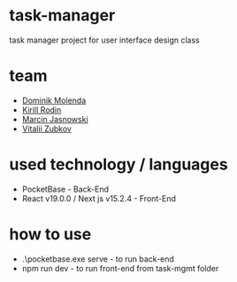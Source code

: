 # task-manager
task manager project for user interface design class

# team
- [Dominik Molenda](https://github.com/dominikmol)
- [Kirill Rodin](https://github.com/Cheater4sT)
- [Marcin Jasnowski](https://github.com/GodNorth)
- [Vitalii Zubkov](https://github.com/Vitalii724)

# used technology / languages
- PocketBase - Back-End
- React v19.0.0 / Next js v15.2.4 - Front-End

# how to use
- .\pocketbase.exe serve - to run back-end
- npm run dev - to run front-end from task-mgmt folder